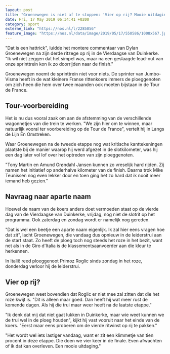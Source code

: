 ```yaml
---
layout: post
title: "Groenewegen is niet af te stoppen: 'Vier op rij? Mooie uitdaging'"
date: Fri, 17 May 2019 06:34:41 +0200
category: sport
externe_link: "https://nos.nl/l/2285056"
feature_image: "https://nos.nl/data/image/2019/05/17/550586/1008x567.jpg"
---
```


<p>"Dat is een hattrick", luidde het montere commentaar van Dylan Groenewegen na zijn derde ritzege op rij in de Vierdaagse van Duinkerke. "Ik wil niet zeggen dat het simpel was, maar na een geslaagde lead-out van onze sprinttrein kon ik zo doorrijden naar de finish."</p>
<p>Groenewegen noemt de sprinttrein niet voor niets. De sprinter van Jumbo-Visma heeft in de wat kleinere Franse rittenkoers immers de ploeggenoten om zich heen die hem over twee maanden ook moeten bijstaan in de Tour de France.</p>
<h2>Tour-voorbereiding</h2>
<p>Het is nu dus vooral zaak om aan de afstemming van de verschillende wagonnetjes van die trein te werken. "We zijn hier om te winnen, maar natuurlijk vooral ter voorbereiding op de Tour de France", vertelt hij in Langs de Lijn En Omstreken.</p>
<p>Waar Groenewegen na de tweede etappe nog wat kritische kanttekeningen plaatste bij de manier waarop hij werd afgezet in de slotkilometer, was hij een dag later vol lof over het optreden van zijn ploeggenoten.</p>
<p>"Tony Martin en Amund Grøndahl Jansen kunnen zo vreselijk hard rijden. Zij namen het initiatief op anderhalve kilometer van de finish. Daarna trok Mike Teunissen nog even lekker door en toen ging het zo hard dat ik nooit meer iemand heb gezien."</p>
<h2>Navraag naar aparte naam</h2>
<p>Hoewel de naam van de koers anders doet vermoeden staat op de vierde dag van de Vierdaagse van Duinkerke, vrijdag, nog niet de slotrit op het programma. Ook zaterdag en zondag wordt er namelijk nog gereden.</p>
<p>"Dat is wel een beetje een aparte naam eigenlijk. Ik zal hier eens vragen hoe dat zit", lacht Groenewegen, die vandaag dus opnieuw in de leiderstrui aan de start staat. Zo heeft de ploeg toch nog steeds het roze in het bezit, want net als in de Giro d'Italia is de klassementsaanvoerder aan die kleur te herkennen.</p>
<p>In Italië reed ploeggenoot Primoz Roglic sinds zondag in het roze, donderdag verloor hij de leiderstrui.</p>
<h2>Vier op rij?</h2>
<p>Groenewegen weet bovendien dat Roglic er niet mee zal zitten dat die het roze kwijt is. "Dit is alleen maar goed. Dan heeft hij wat meer rust de komende dagen. Als hij die trui maar weer heeft na de laatste etappe."</p>
<p>"Ik denk dat mij dat niet gaat lukken in Duinkerke, maar wie weet kunnen we de trui wel in de ploeg houden", kijkt hij vast vooruit naar het einde van de koers. "Eerst maar eens proberen om de vierde ritwinst op rij te pakken."</p>
<p>"Het wordt wel iets lastiger vandaag, want er zit een klimmetje van tien procent in deze etappe. Die doen we vier keer in de finale. Even afwachten of ik dat kan overleven. Een mooie uitdaging."</p>
